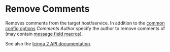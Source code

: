 # Remove Comments

Removes comments from the target host/service. In addition to the
[common config options](02-common-config-options.md) *Comments Author* specify
the author to remove comments of (may contain [message field macros](03-field-macros.md)).

See also the [Icinga 2 API documentation](https://www.icinga.com/docs/icinga2/latest/doc/12-icinga2-api/#remove-comment).
